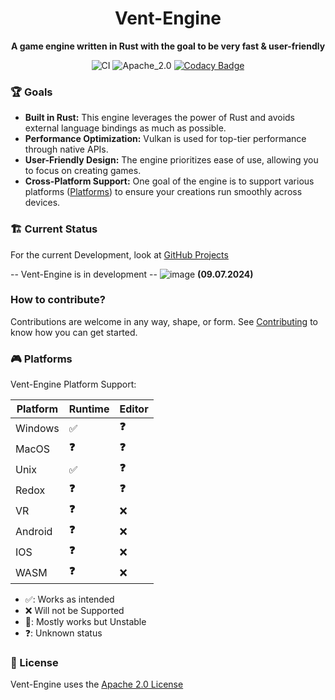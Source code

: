<div align="center">

# Vent-Engine

**A game engine written in Rust with the goal to be very fast & user-friendly**

![CI](https://github.com/Snowiiii/Vent-Engine/actions/workflows/rust.yml/badge.svg)
![Apache_2.0](https://img.shields.io/badge/license-Apache_2.0-blue.svg)
[![Codacy Badge](https://app.codacy.com/project/badge/Grade/f9d502f771314c628eee53e1369c750a)](https://app.codacy.com/gh/Snowiiii/Vent-Engine/dashboard?utm_source=gh&utm_medium=referral&utm_content=&utm_campaign=Badge_grade)

</div>

### 🏆 Goals

- **Built in Rust:** This engine leverages the power of Rust and avoids external language bindings as much as possible.
- **Performance Optimization:** Vulkan is used for top-tier performance through native APIs.
- **User-Friendly Design:** The engine prioritizes ease of use, allowing you to focus on creating games.
- **Cross-Platform Support:** One goal of the engine is to support various platforms ([Platforms](#platforms)) to ensure your creations run smoothly across devices.

### 🏗 Current Status

For the current Development, look at [GitHub Projects](https://github.com/Snowiiii/Vent-Engine/projects?query=is%3Aopen)

-- Vent-Engine is in development --
![image](https://github.com/Snowiiii/Vent-Engine/assets/71594357/5dd81844-9d01-4795-a0fc-4f9e5a5c1a4e)
**(09.07.2024)**

### How to contribute?

Contributions are welcome in any way, shape, or form. See [Contributing](CONTRIBUTING) to know how you can get started.

### 🎮 Platforms

Vent-Engine Platform Support:

| Platform | Runtime | Editor |
| -------- | ------- | ------ |
| Windows  | ✅️     | **❓** |
| MacOS    | **❓**  | **❓** |
| Unix     | ✅️     | **❓** |
| Redox    | **❓**  | **❓** |
| VR       | **❓**  | ❌     |
| Android  | **❓**  | ❌     |
| IOS      | **❓**  | ❌     |
| WASM     | **❓**  | ❌     |

- ✅: Works as intended
- ❌ Will not be Supported
- 😬: Mostly works but Unstable
- ❓: Unknown status

### 📝 License

Vent-Engine uses the [Apache 2.0 License](LICENSE)
